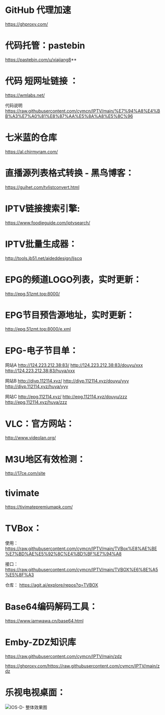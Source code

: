 

# GitHub 代理加速
https://ghproxy.com/

# 代码托管：pastebin                       
https://pastebin.com/u/xiajiang8**    

# 代码 短网址链接 ：
https://wmlabs.net/

代码说明
https://raw.githubusercontent.com/cymcn/IPTV/main/%E7%94%A8%E4%BB%A3%E7%A0%81%E8%87%AA%E5%8A%A8%E5%8C%96





# 七米蓝的仓库
https://al.chirmyram.com/

# 直播源列表格式转换 - 黑鸟博客：
https://guihet.com/tvlistconvert.html


# IPTV链接搜索引擎:
https://www.foodieguide.com/iptvsearch/


# IPTV批量生成器：
http://tools.jb51.net/aideddesign/ljscq





# EPG的频道LOGO列表，实时更新：
http://epg.51zmt.top:8000/

# EPG节目预告源地址，实时更新：
http://epg.51zmt.top:8000/e.xml

# EPG-电子节目单：
 网站A
 http://124.223.212.38:83/
 http://124.223.212.38:83/douyu/xxx
 http://124.223.212.38:83/huya/xxx

 网站B
 http://diyp.112114.xyz/
 http://diyp.112114.xyz/douyu/yyy
 http://diyp.112114.xyz/huya/yyy

 网站C
 http://epg.112114.xyz/
 http://epg.112114.xyz/douyu/zzz
 http://epg.112114.xyz/huya/zzz

# VLC：官方网站：
http://www.videolan.org/

# M3U地区有效检测：
http://17ce.com/site



# tivimate
https://tivimatepremiumapk.com/
 

# TVBox：

使用：
https://raw.githubusercontent.com/cymcn/IPTV/main/TVBox%E8%AE%BE%E7%BD%AE%E5%92%8C%E4%BD%BF%E7%94%A8

接口：
https://raw.githubusercontent.com/cymcn/IPTV/main/TVBOX%E6%8E%A5%E5%8F%A3

仓库：
https://agit.ai/explore/repos?q=TVBOX

# Base64编码解码工具：
https://www.iamwawa.cn/base64.html

# Emby-ZDZ知识库

https://raw.githubusercontent.com/cymcn/IPTV/main/zdz

https://ghproxy.com/https://raw.githubusercontent.com/cymcn/IPTV/main/zdz

# 乐视电视桌面：
![IOS-D- 整体效果图](https://user-images.githubusercontent.com/95155750/196031476-1e58524b-d205-4648-97e5-dd592eb829c6.jpg)
